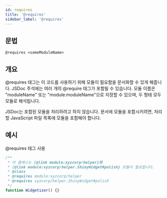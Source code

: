 ```yaml
---
id: requires
title: '@requires'
sidebar_label: '@requires'
---
```


## 문법

`@requires <someModuleName>`

## 개요

@requires 태그는 이 코드를 사용하기 위해 모듈이 필요함을 문서화할 수 있게 해줍니다. JSDoc 주석에는 여러 개의 @require 태그가 포함될 수 있습니다. 모듈 이름은 "moduleName" 또는 "module:moduleName"으로 지정할 수 있으며, 두 형태 모두 모듈로 해석됩니다.

JSDoc는 포함된 모듈을 처리하려고 하지 않습니다. 문서에 모듈을 포함시키려면, 처리할 JavaScript 파일 목록에 모듈을 포함해야 합니다.

## 예시

@requires 태그 사용

```js
/**
 * 이 클래스는 {@link module:xyzcorp/helper}와
 * {@link module:xyzcorp/helper.ShinyWidget#polish} 모듈이 필요합니다.
 * @class
 * @requires module:xyzcorp/helper
 * @requires xyzcorp/helper.ShinyWidget#polish
 */
function Widgetizer() {}
```